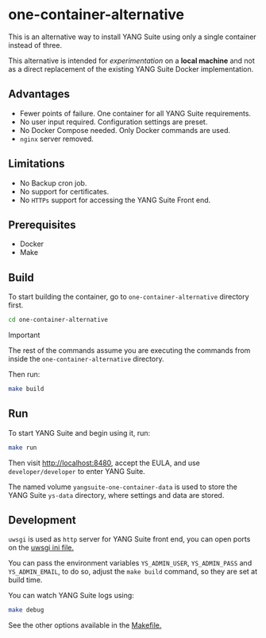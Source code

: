 # one-container-alternative

This is an alternative way to install YANG Suite using only a single container instead of three.

This alternative is intended for _experimentation_ on a **local machine** and not as a direct replacement of the existing YANG Suite Docker implementation.

## Advantages

- Fewer points of failure. One container for all YANG Suite requirements.
- No user input required. Configuration settings are preset.
- No Docker Compose needed. Only Docker commands are used.
- `nginx` server removed.

## Limitations

- No Backup cron job.
- No support for certificates.
- No `HTTPs` support for accessing the YANG Suite Front end.

## Prerequisites

- Docker
- Make

## Build

To start building the container, go to `one-container-alternative` directory first.

```bash
cd one-container-alternative
```

> [!IMPORTANT]
> The rest of the commands assume you are executing the commands from inside the `one-container-alternative` directory.

Then run:

```bash
make build
```

## Run

To start YANG Suite and begin using it, run:

```bash
make run
```

Then visit <http://localhost:8480>, accept the EULA, and use `developer/developer` to enter YANG Suite.

The named volume `yangsuite-one-container-data` is used to store the YANG Suite `ys-data` directory, where settings and data are stored.

## Development

`uwsgi` is used as `http` server for YANG Suite front end, you can open ports on the [uwsgi ini file.](config/build-assets/uwsgi.ini#L24)

You can pass the environment variables `YS_ADMIN_USER`, `YS_ADMIN_PASS` and `YS_ADMIN_EMAIL`, to do so, adjust the `make build` command, so they are set at build time.

You can watch YANG Suite logs using:

```bash
make debug
```

See the other options available in the [Makefile.](./Makefile)
